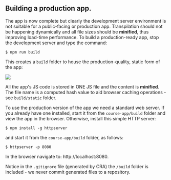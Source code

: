 ## Building a production app.

The app is now complete but clearly the development server environment is not suitable for a public-facing or production app. Transpilation should not be happening dynamically and all file sizes should be **minified**, thus improving load-time performance. To build a production-ready app, stop the development server and type the command:
~~~
$ npm run build
~~~
This creates a `build` folder to house the production-quality, static form of the app:

![][build]

All the app's JS code is stored in ONE JS file and the content is **minified**. The file name is a computed hash value to aid browser caching operations - see `build/static` folder.

To use the production version of the app we need a standard web server. If you already have one installed, start it from the `course-app/build` folder and view the app in the browser. Otherwise, install this simple HTTP server:
~~~
$ npm install -g httpserver
~~~
and start it from the `course-app/build` folder, as follows:
~~~
$ httpserver -p 8080
~~~
In the browser navigate to: http://localhost:8080.

Notice in the `.gitignore` file (generated by CRA) the `/build` folder is included - we  never commit generated files to a repository.

[build]: ./img/build.png
